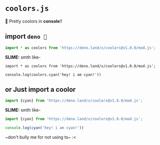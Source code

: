 # `coolors.js`

🌈 Pretty coolors in **console**!!

## import `deno 🦖`
```js
import * as coolors from 'https://deno.land/x/coolors@v1.0.0/mod.js';
```

**SLIME:** smth like-

```
import * as coolors from 'https://deno.land/x/coolors@v1.0.0/mod.js';

console.log(coolors.cyan('hey! i am cyan!'))
```

## or Just import a coolor
```js
import {cyan} from 'https://deno.land/x/coolors@v1.0.0/mod.js';
```

**SLIME:** smth like-

```js
import {cyan} from 'https://deno.land/x/coolors@v1.0.0/mod.js';

console.log(cyan('hey! i am cyan!'))
```

~don't bully me for not using ts~ :<
